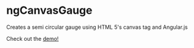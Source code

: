 # ngCanvasGauge

Creates a semi circular gauge using HTML 5's canvas tag and Angular.js

Check out the [demo!](dindex.html)
